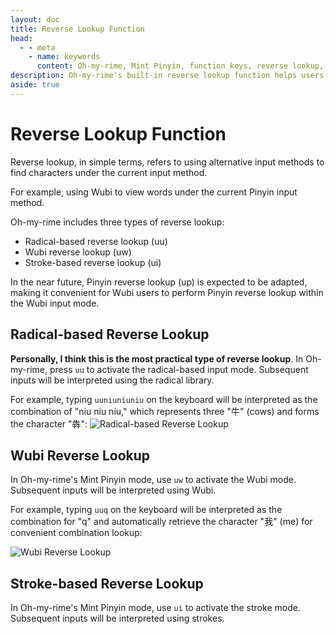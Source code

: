 ```yaml
---
layout: doc
title: Reverse Lookup Function
head:
  - - meta
    - name: keywords
      content: Oh-my-rime, Mint Pinyin, function keys, reverse lookup, combination input, second translator
description: Oh-my-rime's built-in reverse lookup function helps users to input characters using other input methods, such as radical-based input, stroke-based input, and Wubi input.
aside: true
---
```

# Reverse Lookup Function
Reverse lookup, in simple terms, refers to using alternative input methods to find characters under the current input method.

For example, using Wubi to view words under the current Pinyin input method.

Oh-my-rime includes three types of reverse lookup:
- Radical-based reverse lookup (uu)
- Wubi reverse lookup (uw)
- Stroke-based reverse lookup (ui)

In the near future, Pinyin reverse lookup (up) is expected to be adapted, making it convenient for Wubi users to perform Pinyin reverse lookup within the Wubi input mode.

## Radical-based Reverse Lookup
**Personally, I think this is the most practical type of reverse lookup**. In Oh-my-rime, press `uu` to activate the radical-based input mode. Subsequent inputs will be interpreted using the radical library.

For example, typing `uuniuniuniu` on the keyboard will be interpreted as the combination of "niu niu niu," which represents three "牛" (cows) and forms the character "犇":
![Radical-based Reverse Lookup](/image/demo/reverseChaizi.webp)

## Wubi Reverse Lookup

In Oh-my-rime's Mint Pinyin mode, use `uw` to activate the Wubi mode. Subsequent inputs will be interpreted using Wubi.

For example, typing `uuq` on the keyboard will be interpreted as the combination for "q" and automatically retrieve the character "我" (me) for convenient combination lookup:

![Wubi Reverse Lookup](/image/demo/reverseWubi.webp)

## Stroke-based Reverse Lookup

In Oh-my-rime's Mint Pinyin mode, use `ui` to activate the stroke mode. Subsequent inputs will be interpreted using strokes.